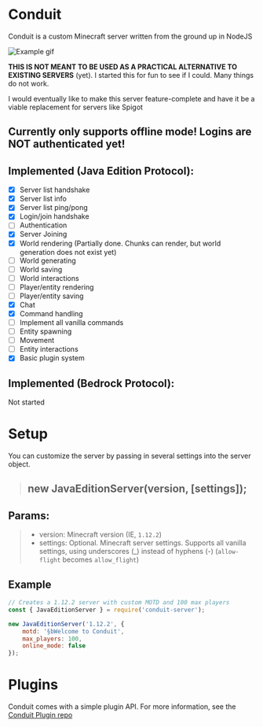 # Conduit

Conduit is a custom Minecraft server written from the ground up in NodeJS

![Example gif](https://i.imgur.com/Ym9dpLJ.gif)

**THIS IS NOT MEANT TO BE USED AS A PRACTICAL ALTERNATIVE TO EXISTING SERVERS** (yet). I started this for fun to see if I could. Many things do not work.

I would eventually like to make this server feature-complete and have it be a viable replacement for servers like Spigot

## Currently only supports offline mode! Logins are NOT authenticated yet!

## Implemented (Java Edition Protocol):
- [x] Server list handshake
- [x] Server list info
- [x] Server list ping/pong
- [x] Login/join handshake
- [ ] Authentication
- [x] Server Joining
- [x] World rendering (Partially done. Chunks can render, but world generation does not exist yet)
- [ ] World generating
- [ ] World saving
- [ ] World interactions
- [ ] Player/entity rendering
- [ ] Player/entity saving
- [x] Chat
- [x] Command handling
- [ ] Implement all vanilla commands
- [ ] Entity spawning
- [ ] Movement
- [ ] Entity interactions
- [x] Basic plugin system

## Implemented (Bedrock Protocol):
Not started

# Setup

You can customize the server by passing in several settings into the server object.
> ## new JavaEditionServer(version, [settings]);
## Params:
> - version: Minecraft version (IE, `1.12.2`)
> - settings: Optional. Minecraft server settings. Supports all vanilla settings, using underscores (_) instead of hyphens (-) (`allow-flight` becomes `allow_flight`)

## Example
```javascript
// Creates a 1.12.2 server with custom MOTD and 100 max players
const { JavaEditionServer } = require('conduit-server');

new JavaEditionServer('1.12.2', {
	motd: '§bWelcome to Conduit',
	max_players: 100,
	online_mode: false
});
```

# Plugins
Conduit comes with a simple plugin API. For more information, see the [Conduit Plugin repo](https://github.com/Conduit-MC/conduit-plugin)